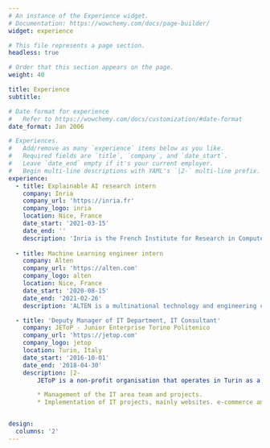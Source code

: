 ```yaml
---
# An instance of the Experience widget.
# Documentation: https://wowchemy.com/docs/page-builder/
widget: experience

# This file represents a page section.
headless: true

# Order that this section appears on the page.
weight: 40

title: Experience
subtitle:

# Date format for experience
#   Refer to https://wowchemy.com/docs/customization/#date-format
date_format: Jan 2006

# Experiences.
#   Add/remove as many `experience` items below as you like.
#   Required fields are `title`, `company`, and `date_start`.
#   Leave `date_end` empty if it's your current employer.
#   Begin multi-line descriptions with YAML's `|2-` multi-line prefix.
experience:
  - title: Explainable AI research intern
    company: Inria
    company_url: 'https://inria.fr'
    company_logo: inria
    location: Nice, France
    date_start: '2021-03-15'
    date_end: ''
    description: 'Inria is the French Institute for Research in Computer Science and Automation. As a member of the [Maasai](https://team.inria.fr/maasai/) team, I am researching methods for interpretability of machine learning models and algorithms.'
        
  - title: Machine Learning engineer intern
    company: Alten
    company_url: 'https://alten.com'
    company_logo: alten
    location: Nice, France
    date_start: '2020-08-15'
    date_end: '2021-02-26'
    description: 'ALTEN is a multinational technology and engineering consulting company. I worked as intern in the Sophia Antipolis Lab, mainly in the Computer Vision area, on a project for automatic processing of scanned or photographed documents.'

  - title: 'Deputy Manager of IT Department, IT Consultant'
    company: JEToP - Junior Enterprise Torino Politenico
    company_url: 'https://jetop.com'
    company_logo: jetop
    location: Turin, Italy
    date_start: '2016-10-01'
    date_end: '2018-04-30'
    description: |2- 
        JEToP is a non-profit organisation that operates in Turin as a Web Agency and provides many different services for companies. My roles were:

        * Management of the IT area team and projects.
        * Implementation of IT projects, mainly websites. e-commerce and cross-platform applications.


design:
  columns: '2'
---
```

